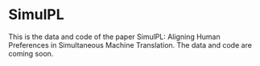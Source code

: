 # SimulPL
This is the data and code of the paper SimulPL: Aligning Human Preferences in Simultaneous Machine Translation.
The data and code are coming soon.
